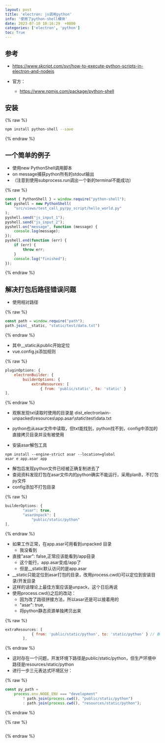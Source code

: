 ```yaml
---
layout: post
title: 'electron: js调用python'
info: '使用了python-shell模块'
date: 2023-07-10 10:16:29  +0800
categories: ['electron', 'python']
toc: True
---
```



## 参考

- https://www.skcript.com/svr/how-to-execute-python-scripts-in-electron-and-nodejs

- 官方：
  - https://www.npmjs.com/package/python-shell


## 安装

{% raw %}
```bash
npm install python-shell --save
```
{% endraw %}


## 一个简单的例子

- 使用new PythonShell调用脚本
- on message捕获python所有的stdout输出
- （注意到使用subprocess.run调出一个新的terminal不能成功）


{% raw %}
```js
const { PythonShell } = window.require("python-shell");
let pyshell = new PythonShell(
    "src/views/test_call_py/py_script/hello_world.py"
);
pyshell.send("js_input_1");
pyshell.send("js_input_2");
pyshell.on("message", function (message) {
    console.log(message);
});
pyshell.end(function (err) {
    if (err) {
        throw err;
    }
    console.log("finished");
});
```
{% endraw %}


## 解决打包后路径错误问题

- 使用相对路径

{% raw %}
```js
const path = window.require("path");
path.join(__static, "static/test/data.txt")
```
{% endraw %}

- 其中__static从public开始定位
- vue.config.js添加规则

{% raw %}
```js
pluginOptions: {
    electronBuilder: {
        builderOptions: {
            extraResources: [
                { from: 'public/static', to: 'static' }
],
```
{% endraw %}


- 观察发现txt读取时使用的目录是
dist_electron\win-unpacked\resources\app.asar\static\test\data.txt

- python也从asar文件中读取，但txt能找到，python找不到，config中添加的直接拷贝目录并没有被使用
- 安装asar解包工具

```
npm install --engine-strict asar --location=global
asar e app.asar app
```
- 解包后发现python文件已经被正确复制进去了
- 查阅资料发现打包在asar文件内的python确实不能运行，采用planB，不打包py文件
- config添加不打包目录

{% raw %}
```js
builderOptions: {
        "asar": true,
        "asarUnpack": [
            "public/static/python"
],
```
{% endraw %}

- 如果工作正常，在app.asar可用看到unpacked 目录
  - 我没看到
- 直接"asar": false,正常应该能看到/app目录
  - 这个能行，app.asar变成/app了
  - 但是__static默认访问的是app.asar
- __static只能定位到asar打包的目录，改用process.cwd()可以定位到安装目录/开发目录
- 这样的话理论上最佳方案应该是unpack，这个日后再说
- 使用process.cwd()之后的改动：
  - 因为改了路径拼接方法，所以asar还是可以接着用的
  - "asar": true,
  - 将python静态资源单独拷贝出来

{% raw %}
```js
extraResources: [
            { from: 'public/static/python', to: 'static/python' } // 静态资源拷贝目录
        ],
```
{% endraw %}

- 这时存在一个问题，开发环境下路径是public/static/python，但生产环境中路径是resources/static/python
- 进行一步三元表达式环境区分：

{% raw %}
```js
const py_path =
    process.env.NODE_ENV === "development"
        ? path.join(process.cwd(), "public/static/python")
        : path.join(process.cwd(), "resources/static/python");
```
{% endraw %}			


<!-- ![引入图片]({{site.url}}/image/electron/2023-07-10-js_py/image_1.jpg) -->

{% raw %}
```
```
{% endraw %}
